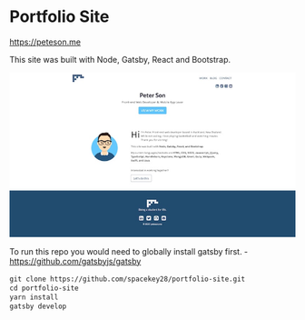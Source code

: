 # Portfolio Site
https://peteson.me

This site was built with Node, Gatsby, React and Bootstrap.

![Screenshot](peteson-me-screenshot.jpg)

To run this repo you would need to globally install gatsby first. - https://github.com/gatsbyjs/gatsby


```
git clone https://github.com/spacekey28/portfolio-site.git
cd portfolio-site
yarn install
gatsby develop
```
